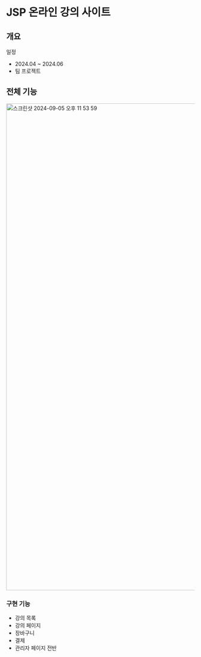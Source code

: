 # JSP 온라인 강의 사이트
## 개요
일정
- 2024.04 ~ 2024.06
- 팀 프로젝트

## 전체 기능
<img width="1297" alt="스크린샷 2024-09-05 오후 11 53 59" src="https://github.com/user-attachments/assets/2a7d62da-2f4e-4033-ac98-5a97169035ed">

### 구현 기능 
- 강의 목록
- 강의 페이지
- 장바구니
- 결제
- 관리자 페이지 전반
